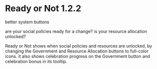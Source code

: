 # Ready or Not 1.2.2
better system buttons

are your social policies ready for a change?
is your resource allocation unlocked?

Ready or Not shows when social policies and resources are unlocked, by
changing the Government and Resource Allocation buttons to full-color
icons.  it also shows celebration progress on the Government button and
celebration bonus in its tooltip.
